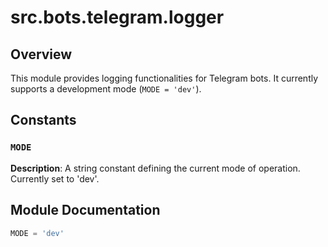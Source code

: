# src.bots.telegram.logger

## Overview

This module provides logging functionalities for Telegram bots.  It currently supports a development mode (`MODE = 'dev'`).


## Constants

### `MODE`

**Description**: A string constant defining the current mode of operation.  Currently set to 'dev'.


## Module Documentation


```python
MODE = 'dev'